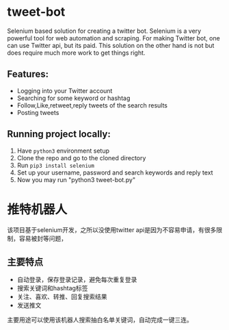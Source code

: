 # tweet-bot
Selenium based solution for creating a twitter bot. Selenium is a very powerful tool for web automation and scraping. For making Twitter bot, one can use Twitter api, but its paid. This solution on the other hand is not but does require much more work to get things right. 

## Features:
- Logging into your Twitter account
- Searching for some keyword or hashtag
- Follow,Like,retweet,reply tweets of the search results
- Posting tweets

## Running project locally:

 1. Have `python3` environment setup
 2. Clone the repo and go to the cloned directory
 3. Run `pip3 install selenium`
 4. Set up your username, password and search keywords and reply text
 4. Now you may run "python3 tweet-bot.py"

 # 推特机器人
 该项目基于selenium开发，之所以没使用twitter api是因为不容易申请，有很多限制，容易被封等问题，
 
 ## 主要特点
 - 自动登录，保存登录记录，避免每次重复登录
 - 搜索关键词和hashtag标签
 - 关注、喜欢、转推、回复搜索结果
 - 发送推文

 主要用途可以使用该机器人搜索抽白名单关键词，自动完成一键三连。